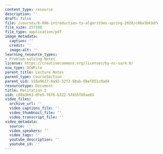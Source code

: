 ```yaml
---
content_type: resource
description: ''
draft: false
file: /courses/6-006-introduction-to-algorithms-spring-2020/c08a3b63dfe5f6f6b32257d35f86ae63_MIT6_006S20_r02.pdf
file_size: 257188
file_type: application/pdf
image_metadata:
  caption: ''
  credit: ''
  image-alt: ''
learning_resource_types:
- Problem-solving Notes
license: https://creativecommons.org/licenses/by-nc-sa/4.0/
ocw_type: OCWFile
parent_title: Lecture Notes
parent_type: CourseSection
parent_uid: 51ba9637-0a92-32f2-88ab-0bef851c9ad4
resourcetype: Document
title: Recitation 2
uid: c08a3b63-dfe5-f6f6-b322-57d35f86ae63
video_files:
  archive_url: ''
  video_captions_file: ''
  video_thumbnail_file: ''
  video_transcript_file: ''
video_metadata:
  source: ''
  video_speakers: ''
  video_tags: ''
  youtube_description: ''
  youtube_id: ''
---
```

